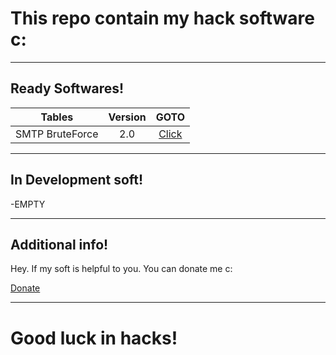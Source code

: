# This repo contain my hack software c:

***
## Ready Softwares!
| Tables        | Version       | GOTO  |
| ------------- |:-------------:| :----:|
| SMTP BruteForce      | 2.0 | [Click](../master/SMTP%20BruteForce%20v2) |

***
## In Development soft!
-EMPTY

***
## Additional info!
Hey. If my soft is helpful to you. You can donate me c:

[Donate](https://paypal.me/vo1t/)

***
# Good luck in hacks!
